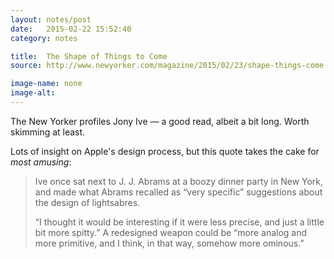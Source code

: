 ```yaml
---
layout: notes/post
date:   2015-02-22 15:52:40
category: notes

title:  The Shape of Things to Come
source: http://www.newyorker.com/magazine/2015/02/23/shape-things-come

image-name: none 
image-alt:
---
```


The New Yorker profiles Jony Ive — a good read, albeit a bit long. Worth skimming at least.

Lots of insight on Apple's design process, but this quote takes the cake for _most amusing_:

>Ive once sat next to J. J. Abrams at a boozy dinner party in New York, and made what Abrams recalled as “very specific” suggestions about the design of lightsabres.
>
>“I thought it would be interesting if it were less precise, and just a little bit more spitty.” A redesigned weapon could be “more analog and more primitive, and I think, in that way, somehow more ominous.”


